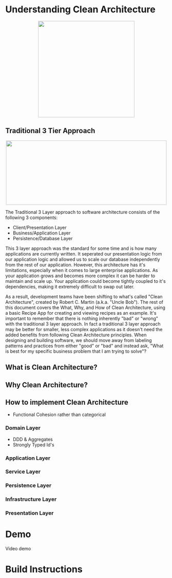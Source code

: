 # Understanding Clean Architecture
<p align="center">
  <img width="300px" height="300px" src="https://github.com/reyno120/Clean-Architecture/assets/59970959/8a39e2c1-9367-435b-8fc4-69829eaf297f)">
</p>

## Traditional 3 Tier Approach
<p align="center">
  <img width="500px" height="200px" src="https://github.com/reyno120/Clean-Architecture/assets/59970959/d50d9c90-27a2-45e7-9732-c1fc3d32e132">
</p>
The Traditional 3 Layer approach to software architecture consists of the following 3 components:

* Client/Presentation Layer
* Business/Application Layer
* Persistence/Database Layer

This 3 layer approach was the standard for some time and is how many applications are currently written. It seperated our presentation logic from our application logic and allowed us to scale our database independently from the rest of our application. However, this architecture has it's limitations, especially when it comes to large enterprise applications. As your application grows and becomes more complex it can be harder to maintain and scale up. Your application could become tightly coupled to it's dependencies, making it extremely difficult to swap out later.

As a result, development teams have been shifting to what's called "Clean Architecture", created by Robert C. Martin (a.k.a. "Uncle Bob"). The rest of this document covers the What, Why, and How of Clean Architecture, using a basic Recipe App for creating and viewing recipes as an example. It's important to remember that there is nothing inherently "bad" or "wrong" with the traditional 3 layer approach. In fact a traditional 3 layer approach may be better for smaller, less complex applications as it doesn't need the added benefits from following Clean Architecture principles. When designing and building software, we should move away from labeling patterns and practices from either "good" or "bad" and instead ask, "What is best for my specific business problem that I am trying to solve"?

## What is Clean Architecture?
## Why Clean Architecture?
## How to implement Clean Architecture
* Functional Cohesion rather than categorical
### Domain Layer
* DDD & Aggregates
* Strongly Typed Id's
### Application Layer
### Service Layer
### Persistence Layer
### Infrastructure Layer
### Presentation Layer

# Demo
Video demo

# Build Instructions
